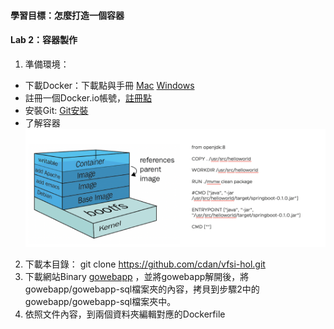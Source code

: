 #### 
#### 學習目標：怎麼打造一個容器
#### Lab 2：容器製作
1. 準備環境：
* 下載Docker：下載點與手冊 [Mac](https://docs.docker.com/v17.12/docker-for-mac/install/#install-and-run-docker-for-mac) [Windows](https://docs.docker.com/docker-for-windows/install/)
* 註冊一個Docker.io帳號，[註冊點](https://hub.docker.com/)
* 安裝Git: [Git安裝](https://gitbook.tw/chapters/environment/install-git-in-mac.html)
* 了解容器![Image架構](https://github.com/cdan/vfsi-hol/blob/master/pictures/container-image.png)

2. 下載本目錄： git clone https://github.com/cdan/vfsi-hol.git
3. 下載網站Binary [gowebapp](https://s3.eu-central-1.amazonaws.com/heptio-edu-static/foundations/gowebapp.tar.gz) ，並將gowebapp解開後，將gowebapp/gowebapp-sql檔案夾的內容，拷貝到步驟2中的gowebapp/gowebapp-sql檔案夾中。
4. 依照文件內容，到兩個資料夾編輯對應的Dockerfile
